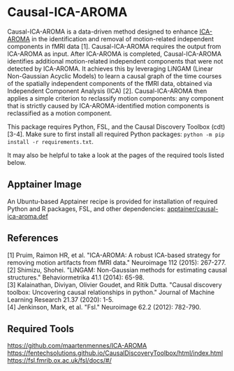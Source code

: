 # Causal-ICA-AROMA

Causal-ICA-AROMA is a data-driven method designed to enhance [ICA-AROMA](https://github.com/maartenmennes/ICA-AROMA) in the identification and removal of motion-related independent components in fMRI data [1]. Causal-ICA-AROMA requires the output from ICA-AROMA as input. After ICA-AROMA is completed, Causal-ICA-AROMA identifies additional motion-related independent components that were not detected by ICA-AROMA. It achieves this by leveraging LiNGAM (Linear Non-Gaussian Acyclic Models) to learn a causal graph of the time courses of the spatially independent components of the fMRI data, obtained via Independent Component Analysis (ICA) [2]. Causal-ICA-AROMA then applies a simple criterion to reclassify motion components: any component that is strictly caused by ICA-AROMA-identified motion components is reclassified as a motion component.

This package requires Python, FSL, and the Causal Discovery Toolbox (cdt) [3-4]. Make sure to first install all required Python packages: `python -m pip install -r requirements.txt`.

It may also be helpful to take a look at the pages of the required tools listed below.

## Apptainer Image
An Ubuntu-based Apptainer recipe is provided for installation of required Python and R packages, FSL, and other dependencies: [apptainer/causal-ica-aroma.def](apptainer/causal-ica-aroma.def)

## References
[1] Pruim, Raimon HR, et al. "ICA-AROMA: A robust ICA-based strategy for removing motion artifacts from fMRI data." Neuroimage 112 (2015): 267-277.<br>
[2] Shimizu, Shohei. "LiNGAM: Non-Gaussian methods for estimating causal structures." Behaviormetrika 41.1 (2014): 65-98.<br>
[3] Kalainathan, Diviyan, Olivier Goudet, and Ritik Dutta. "Causal discovery toolbox: Uncovering causal relationships in python." Journal of Machine Learning Research 21.37 (2020): 1-5.<br>
[4] Jenkinson, Mark, et al. "Fsl." Neuroimage 62.2 (2012): 782-790.


## Required Tools
https://github.com/maartenmennes/ICA-AROMA<br>
https://fentechsolutions.github.io/CausalDiscoveryToolbox/html/index.html<br>
https://fsl.fmrib.ox.ac.uk/fsl/docs/#/<br>



